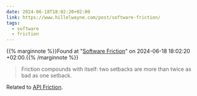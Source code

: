 ```yaml
---
date: 2024-06-18T18:02:20+02:00
link: https://www.hillelwayne.com/post/software-friction/
tags:
  - software
  - friction
---
```

{{% marginnote %}}Found at "[Software Friction](https://web.archive.org/web/20240618180220/https://www.hillelwayne.com/post/software-friction/)" on 2024-06-18 18:02:20 +02:00.{{% /marginnote %}}

> Friction compounds with itself: two setbacks are more than twice as bad as one setback.

Related to [API Friction](https://brunopedro.com/2017/10/18/api-friction/).